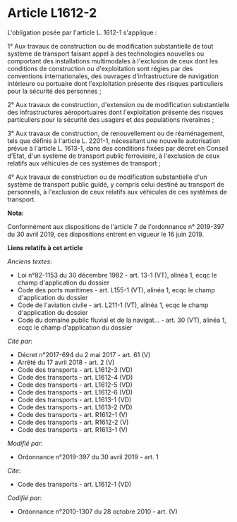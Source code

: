 # Article L1612-2

L'obligation posée par l'article L. 1612-1 s'applique : 

1° Aux travaux de construction ou de modification substantielle de tout système de transport faisant appel à des technologies
nouvelles ou comportant des installations multimodales à l'exclusion de ceux dont les conditions de construction ou
d'exploitation sont régies par des conventions internationales, des ouvrages d'infrastructure de navigation intérieure ou
portuaire dont l'exploitation présente des risques particuliers pour la sécurité des personnes ; 

2° Aux travaux de construction, d'extension ou de modification substantielle des infrastructures aéroportuaires dont
l'exploitation présente des risques particuliers pour la sécurité des usagers et des populations riveraines ; 

3° Aux travaux de construction, de renouvellement ou de réaménagement, tels que définis à l'article L. 2201-1, nécessitant
une nouvelle autorisation prévue à l'article L. 1613-1, dans des conditions fixées par décret en Conseil d'Etat, d'un système
de transport public ferroviaire, à l'exclusion de ceux relatifs aux véhicules de ces systèmes de transport ; 

4° Aux travaux de construction ou de modification substantielle d'un système de transport public guidé, y compris celui
destiné au transport de personnels, à l'exclusion de ceux relatifs aux véhicules de ces systèmes de transport.

**Nota:**

Conformément aux dispositions de l'article 7 de l'ordonnance n° 2019-397 du 30 avril 2019, ces dispositions entrent en
vigueur le 16 juin 2019.

**Liens relatifs à cet article**

_Anciens textes_:

  - Loi n°82-1153 du 30 décembre 1982 - art. 13-1 (VT), alinéa 1, ecqc le champ d'application du dossier
  - Code des ports maritimes - art. L155-1 (VT), alinéa 1, ecqc le champ d'application du dossier
  - Code de l'aviation civile - art. L211-1 (VT), alinéa 1, ecqc le champ d'application du dossier
  - Code du domaine public fluvial et de la navigat... - art. 30 (VT), alinéa 1, ecqc le champ d'application du dossier

_Cité par_:

  - Décret n°2017-694 du 2 mai 2017 - art. 61 (V)
  - Arrêté du 17 avril 2018 - art. 2 (V)
  - Code des transports - art. L1612-3 (VD)
  - Code des transports - art. L1612-4 (VD)
  - Code des transports - art. L1612-5 (VD)
  - Code des transports - art. L1612-6 (VD)
  - Code des transports - art. L1613-1 (VD)
  - Code des transports - art. L1613-2 (VD)
  - Code des transports - art. R1612-1 (V)
  - Code des transports - art. R1612-2 (V)
  - Code des transports - art. R1613-1 (V)

_Modifié par_:

  - Ordonnance n°2019-397 du 30 avril 2019 - art. 1

_Cite_:

  - Code des transports - art. L1612-1 (VD)

_Codifié par_:

  - Ordonnance n°2010-1307 du 28 octobre 2010 - art. (V)
